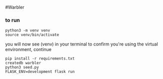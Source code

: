 #Warbler

### to run
```
python3 -m venv venv
source venv/bin/activate
```
you will now see (venv) in your terminal to confirm you're using the virtual environment, continue
```
pip install -r requirements.txt
createdb warbler
python3 seed.py
FLASK_ENV=development flask run
```